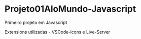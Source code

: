 # Projeto01AloMundo-Javascript
Primeiro projeto em Javascript

Extensions utilizadas - VSCode-icons e Live-Server
